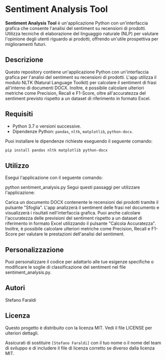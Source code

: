 # Sentiment Analysis Tool

**Sentiment Analysis Tool** è un'applicazione Python con un'interfaccia grafica che consente l'analisi del sentiment su recensioni di prodotti. Utilizza tecniche di elaborazione del linguaggio naturale (NLP) per valutare l'opinione degli utenti riguardo ai prodotti, offrendo un'utile prospettiva per miglioramenti futuri.

## Descrizione

Questo repository contiene un'applicazione Python con un'interfaccia grafica per l'analisi del sentiment su recensioni di prodotti. L'app utilizza il modulo NLTK (Natural Language Toolkit) per calcolare il sentiment di frasi all'interno di documenti DOCX. Inoltre, è possibile calcolare ulteriori metriche come Precision, Recall e F1-Score, oltre all'accuratezza del sentiment previsto rispetto a un dataset di riferimento in formato Excel.

## Requisiti

- Python 3.7 o versioni successive.
- Dipendenze Python: `pandas`, `nltk`, `matplotlib`, `python-docx`.

Puoi installare le dipendenze richieste eseguendo il seguente comando:

```bash
pip install pandas nltk matplotlib python-docx

```
## Utilizzo

Esegui l'applicazione con il seguente comando:

python sentiment_analysis.py
Segui questi passaggi per utilizzare l'applicazione:

Carica un documento DOCX contenente le recensioni dei prodotti tramite il pulsante "Sfoglia".
L'app analizzerà il sentiment delle frasi nel documento e visualizzerà i risultati nell'interfaccia grafica.
Puoi anche calcolare l'accuratezza delle previsioni del sentiment rispetto a un dataset di riferimento in formato Excel utilizzando il pulsante "Calcola Accuratezza".
Inoltre, è possibile calcolare ulteriori metriche come Precision, Recall e F1-Score per valutare le prestazioni dell'analisi del sentiment.

## Personalizzazione

Puoi personalizzare il codice per adattarlo alle tue esigenze specifiche o modificare le soglie di classificazione del sentiment nel file sentiment_analysis.py.

## Autori
Stefano Faraldi
## Licenza

Questo progetto è distribuito con la licenza MIT. Vedi il file LICENSE per ulteriori dettagli.

Assicurati di sostituire `[Stefano Faraldi]` con il tuo nome o il nome del team di sviluppo e di includere il file di licenza corretto se diverso dalla licenza MIT.

